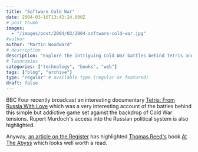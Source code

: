 ```yaml
---
title: "Software Cold War"
date: 2004-03-16T13:42:24.000Z
# post thumb
images:
  - "/images/post/2004/03/2004-software-cold-war.jpg"
#author
author: "Martin Woodward"
# description
description: "Explore the intriguing Cold War battles behind Tetris and the political machinations unveiled in Thomas Reed's compelling new book."
# Taxonomies
categories: ["technology", "books", "web"]
tags: ["blog", "archive"]
type: "regular" # available type (regular or featured)
draft: false
---
```


BBC Four recently broadcast an interesting documentary [Tetris: From Russia With Love](http://www.bbc.co.uk/bbcfour/documentaries/features/tetris.shtml) which was a very interesting account of the battles behind this simple but addictive game set against the backdrop of Cold War tensions. Rupert Murdoch's access into the Russian political system is also highlighted.

Anyway, [an article on the Register](http://www.theregister.co.uk/content/4/36270.html) has highlighted [Thomas Reed's](http://www.af.mil/bios/bio.asp?bioID=6865) book [At The Abyss](http://www.amazon.co.uk/exec/obidos/ASIN/0891418210/woodwardwebcom) which looks well worth a read.
